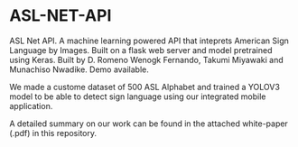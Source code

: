 # ASL-NET-API
ASL Net API. A machine learning powered API that inteprets American Sign Language by Images. Built on a flask web server and model pretrained using Keras. Built by D. Romeno Wenogk Fernando, Takumi Miyawaki and Munachiso Nwadike. Demo available.

We made a custome dataset of 500 ASL Alphabet and trained a YOLOV3 model to be able to detect sign language using our integrated
mobile application.

A detailed summary on our work can be found in the attached white-paper (.pdf) in this repository.
